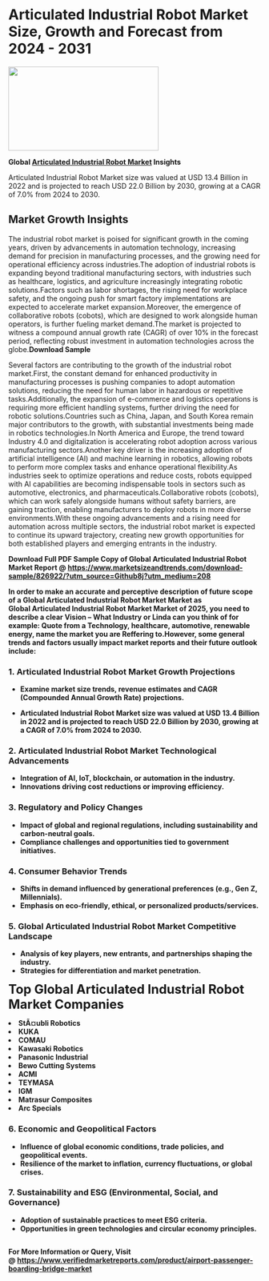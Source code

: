 <H1>Articulated Industrial Robot Market Size, Growth and Forecast from 2024 - 2031</H1><img class="aligncenter size-medium wp-image-584254" src="https://thirdeyenews.in/wp-content/uploads/2024/09/Global-Market-Research-300x168.jpeg" alt="" width="300" height="168" /><p><strong>Global&nbsp;<a href="https://www.marketsizeandtrends.com/download-sample/826922/?utm_source=Github8j?utm_medium=208">Articulated Industrial Robot Market</a> Insights</strong></p><p>Articulated Industrial Robot Market size was valued at USD 13.4 Billion in 2022 and is projected to reach USD 22.0 Billion by 2030, growing at a CAGR of 7.0% from 2024 to 2030.</p><p><h2>Market Growth Insights</h2> <p>The industrial robot market is poised for significant growth in the coming years, driven by advancements in automation technology, increasing demand for precision in manufacturing processes, and the growing need for operational efficiency across industries.The adoption of industrial robots is expanding beyond traditional manufacturing sectors, with industries such as healthcare, logistics, and agriculture increasingly integrating robotic solutions.Factors such as labor shortages, the rising need for workplace safety, and the ongoing push for smart factory implementations are expected to accelerate market expansion.Moreover, the emergence of collaborative robots (cobots), which are designed to work alongside human operators, is further fueling market demand.The market is projected to witness a compound annual growth rate (CAGR) of over 10% in the forecast period, reflecting robust investment in automation technologies across the globe.<strong>Download Sample</strong> </p> <p>Several factors are contributing to the growth of the industrial robot market.First, the constant demand for enhanced productivity in manufacturing processes is pushing companies to adopt automation solutions, reducing the need for human labor in hazardous or repetitive tasks.Additionally, the expansion of e-commerce and logistics operations is requiring more efficient handling systems, further driving the need for robotic solutions.Countries such as China, Japan, and South Korea remain major contributors to the growth, with substantial investments being made in robotics technologies.In North America and Europe, the trend toward Industry 4.0 and digitalization is accelerating robot adoption across various manufacturing sectors.Another key driver is the increasing adoption of artificial intelligence (AI) and machine learning in robotics, allowing robots to perform more complex tasks and enhance operational flexibility.As industries seek to optimize operations and reduce costs, robots equipped with AI capabilities are becoming indispensable tools in sectors such as automotive, electronics, and pharmaceuticals.Collaborative robots (cobots), which can work safely alongside humans without safety barriers, are gaining traction, enabling manufacturers to deploy robots in more diverse environments.With these ongoing advancements and a rising need for automation across multiple sectors, the industrial robot market is expected to continue its upward trajectory, creating new growth opportunities for both established players and emerging entrants in the industry.<strong></p><p><span class=""><strong>Download Full PDF Sample Copy of Global Articulated Industrial Robot Market Report</strong> @ <a href="https://www.marketsizeandtrends.com/download-sample/826922/?utm_source=Github8j?utm_medium=208" target="_blank">https://www.marketsizeandtrends.com/download-sample/826922/?utm_source=Github8j?utm_medium=208</a></span></p><p>In order to make an accurate and perceptive description of future scope of a Global&nbsp;Articulated Industrial Robot Market Market as Global&nbsp;Articulated Industrial Robot Market Market of 2025, you need to describe a clear Vision &ndash; What Industry or Linda can you think of for example: Quote from a Technology, healthcare, automotive, renewable energy, name the market you are Reffering to.However, some general trends and factors usually impact market reports and their future outlook include:</p><h3>1.&nbsp;<strong>Articulated Industrial Robot Market Growth Projections</strong></h3><ul><li>Examine market size trends, revenue estimates and CAGR (Compounded Annual Growth Rate) projections.</li><li><p>Articulated Industrial Robot Market size was valued at USD 13.4 Billion in 2022 and is projected to reach USD 22.0 Billion by 2030, growing at a CAGR of 7.0% from 2024 to 2030.</p></li></ul><h3>2.&nbsp;<strong>Articulated Industrial Robot Market Technological Advancements</strong></h3><ul><li>Integration of AI, IoT, blockchain, or automation in the industry.</li><li>Innovations driving cost reductions or improving efficiency.</li></ul><h3>3.&nbsp;<strong>Regulatory and Policy Changes</strong></h3><ul><li>Impact of global and regional regulations, including sustainability and carbon-neutral goals.</li><li>Compliance challenges and opportunities tied to government initiatives.</li></ul><h3>4.&nbsp;<strong>Consumer Behavior Trends</strong></h3><ul><li>Shifts in demand influenced by generational preferences (e.g., Gen Z, Millennials).</li><li>Emphasis on eco-friendly, ethical, or personalized products/services.</li></ul><h3>5.&nbsp;<strong>Global Articulated Industrial Robot Market Competitive Landscape</strong></h3><ul><li>Analysis of key players, new entrants, and partnerships shaping the industry.</li><li>Strategies for differentiation and market penetration.</li></ul><p data-pm-slice="1 1 []"><span style="color: inherit; font-family: inherit; font-size: 25px;">Top Global Articulated Industrial Robot Market Companies</span></p><div class="" data-test-id=""><p><li>StÃ¤ubli Robotics</li><li> KUKA</li><li> COMAU</li><li> Kawasaki Robotics</li><li> Panasonic Industrial</li><li> Bewo Cutting Systems</li><li> ACMI</li><li> TEYMASA</li><li> IGM</li><li> Matrasur Composites</li><li> Arc Specials</li></p></div><h3>6.&nbsp;<strong>Economic and Geopolitical Factors</strong></h3><ul><li>Influence of global economic conditions, trade policies, and geopolitical events.</li><li>Resilience of the market to inflation, currency fluctuations, or global crises.</li></ul><h3>7.&nbsp;<strong>Sustainability and ESG (Environmental, Social, and Governance)</strong></h3><ul><li>Adoption of sustainable practices to meet ESG criteria.</li><li>Opportunities in green technologies and circular economy principles.</li></ul><h2><strong style="font-size: 14px;">For More Information or Query, Visit @&nbsp;</strong><a style="background-color: #ffffff; font-size: 14px;" href="https://www.marketsizeandtrends.com/report/articulated-industrial-robot-market/" target="_blank">https://www.verifiedmarketreports.com/product/airport-passenger-boarding-bridge-market</a></h2>